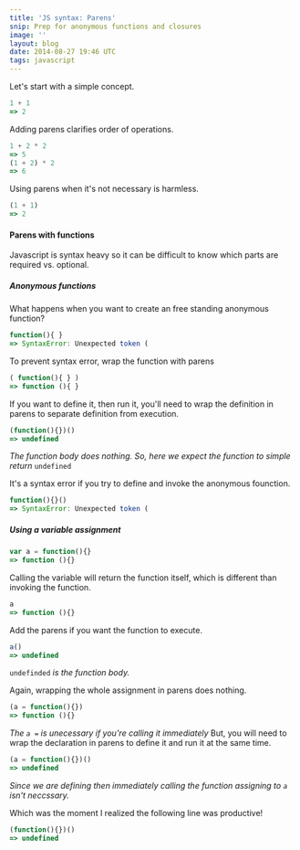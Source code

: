 ```yaml
---
title: 'JS syntax: Parens'
snip: Prep for anonymous functions and closures
image: ''
layout: blog
date: 2014-08-27 19:46 UTC
tags: javascript
---
```


Let's start with a simple concept. 

~~~javascript
1 + 1
=> 2
~~~

Adding parens clarifies order of operations. 

~~~javascript
1 + 2 * 2
=> 5
(1 + 2) * 2
=> 6
~~~

Using parens when it's not necessary is harmless. 

~~~javascript
(1 + 1)
=> 2
~~~

#### Parens with functions
Javascript is syntax heavy so it can be difficult to know which parts are required vs. optional.

##### Anonymous functions

What happens when you want to create an free standing anonymous function?

~~~javascript
function(){ } 
=> SyntaxError: Unexpected token (
~~~

To prevent syntax error, wrap the function with parens

~~~javascript
( function(){ } )
=> function (){ }
~~~

If you want to define it, then run it, you'll need to wrap the definition in parens to separate definition from execution.

~~~javascript
(function(){})()
=> undefined
~~~
_The function body does nothing. So, here we expect the function to simple return_ `undefined`

It's a syntax error if you try to define and invoke the anonymous founction. 

~~~javascript
function(){}()
=> SyntaxError: Unexpected token (
~~~


##### Using a variable assignment

~~~javascript
var a = function(){}
=> function (){}
~~~

Calling the variable will return the function itself, which is different than invoking the function.

~~~javascript
a
=> function (){}
~~~

Add the parens if you want the function to execute. 

~~~javascript
a()
=> undefined
~~~
`undefinded` _is the function body._

Again, wrapping the whole assignment in parens does nothing.

~~~javascript
(a = function(){})
=> function (){}
~~~

_The `a =` is unecessary if you're calling it immediately_
But, you will need to wrap the declaration in parens to define it and run it at the same time.

~~~javascript
(a = function(){})()
=> undefined
~~~
_Since we are defining then immediately calling the function assigning to `a` isn't neccssary._

Which was the moment I realized the following line was productive!

~~~javascript
(function(){})()
=> undefined
~~~

